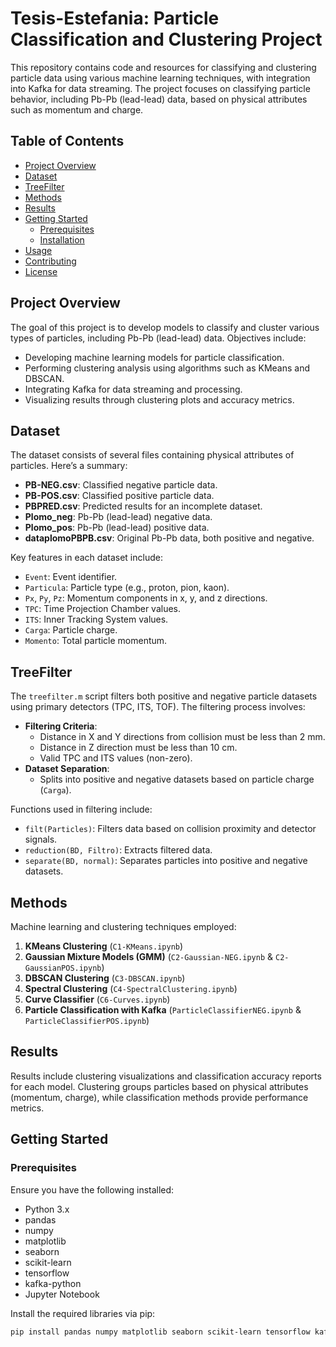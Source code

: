 # Tesis-Estefania: Particle Classification and Clustering Project

This repository contains code and resources for classifying and clustering particle data using various machine learning techniques, with integration into Kafka for data streaming. The project focuses on classifying particle behavior, including Pb-Pb (lead-lead) data, based on physical attributes such as momentum and charge.

## Table of Contents

- [Project Overview](#project-overview)
- [Dataset](#dataset)
- [TreeFilter](#treefilter)
- [Methods](#methods)
- [Results](#results)
- [Getting Started](#getting-started)
  - [Prerequisites](#prerequisites)
  - [Installation](#installation)
- [Usage](#usage)
- [Contributing](#contributing)
- [License](#license)

## Project Overview

The goal of this project is to develop models to classify and cluster various types of particles, including Pb-Pb (lead-lead) data. Objectives include:
- Developing machine learning models for particle classification.
- Performing clustering analysis using algorithms such as KMeans and DBSCAN.
- Integrating Kafka for data streaming and processing.
- Visualizing results through clustering plots and accuracy metrics.

## Dataset

The dataset consists of several files containing physical attributes of particles. Here’s a summary:

- **PB-NEG.csv**: Classified negative particle data.
- **PB-POS.csv**: Classified positive particle data.
- **PBPRED.csv**: Predicted results for an incomplete dataset.
- **Plomo_neg**: Pb-Pb (lead-lead) negative data.
- **Plomo_pos**: Pb-Pb (lead-lead) positive data.
- **dataplomoPBPB.csv**: Original Pb-Pb data, both positive and negative.

Key features in each dataset include:
- `Event`: Event identifier.
- `Particula`: Particle type (e.g., proton, pion, kaon).
- `Px`, `Py`, `Pz`: Momentum components in x, y, and z directions.
- `TPC`: Time Projection Chamber values.
- `ITS`: Inner Tracking System values.
- `Carga`: Particle charge.
- `Momento`: Total particle momentum.

## TreeFilter

The `treefilter.m` script filters both positive and negative particle datasets using primary detectors (TPC, ITS, TOF). The filtering process involves:
- **Filtering Criteria**:
  - Distance in X and Y directions from collision must be less than 2 mm.
  - Distance in Z direction must be less than 10 cm.
  - Valid TPC and ITS values (non-zero).
- **Dataset Separation**:
  - Splits into positive and negative datasets based on particle charge (`Carga`).

Functions used in filtering include:
- `filt(Particles)`: Filters data based on collision proximity and detector signals.
- `reduction(BD, Filtro)`: Extracts filtered data.
- `separate(BD, normal)`: Separates particles into positive and negative datasets.

## Methods

Machine learning and clustering techniques employed:
1. **KMeans Clustering** (`C1-KMeans.ipynb`)
2. **Gaussian Mixture Models (GMM)** (`C2-Gaussian-NEG.ipynb` & `C2-GaussianPOS.ipynb`)
3. **DBSCAN Clustering** (`C3-DBSCAN.ipynb`)
4. **Spectral Clustering** (`C4-SpectralClustering.ipynb`)
5. **Curve Classifier** (`C6-Curves.ipynb`)
6. **Particle Classification with Kafka** (`ParticleClassifierNEG.ipynb` & `ParticleClassifierPOS.ipynb`)

## Results

Results include clustering visualizations and classification accuracy reports for each model. Clustering groups particles based on physical attributes (momentum, charge), while classification methods provide performance metrics.

## Getting Started

### Prerequisites

Ensure you have the following installed:
- Python 3.x
- pandas
- numpy
- matplotlib
- seaborn
- scikit-learn
- tensorflow
- kafka-python
- Jupyter Notebook

Install the required libraries via pip:

```bash
pip install pandas numpy matplotlib seaborn scikit-learn tensorflow kafka-python


